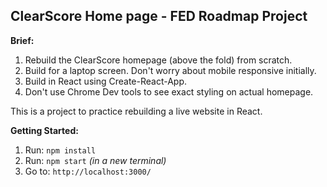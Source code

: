 ## ClearScore Home page -  FED Roadmap Project

**Brief:**
1. Rebuild the ClearScore homepage (above the fold) from scratch.
2. Build for a laptop screen. Don't worry about mobile responsive initially.
3. Build in React using Create-React-App.
4. Don't use Chrome Dev tools to see exact styling on actual homepage.

This is a project to practice rebuilding a live website in React.

**Getting Started:**
 1. Run: `npm install`
 2. Run: `npm start` _(in a new terminal)_
 3. Go to: `http://localhost:3000/`
